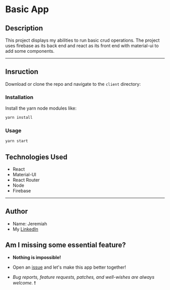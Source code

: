 # Basic App

## Description

This project displays my abilities to run basic crud operations. The project uses firebase as its back end and react as its front end with material-ui to add some components.

---

## Insruction

Download or clone the repo and navigate to the `client` directory:

### Installation

Install the yarn node modules like:

```bash
yarn install
```

### Usage

```bash
yarn start
```

## Technologies Used

- React
- Material-UI
- React Router
- Node
- Firebase

---

## Author

- Name: Jeremiah
- My [LinkedIn](https://www.linkedin.com/in/jeremiah-aguirre-606708181/)

## Am I missing some essential feature?

- **Nothing is impossible!**

- Open an [issue](https://github.com/jeremiahaguirre/boomtown/issues/new) and let's make this app better together!

- _Bug reports, feature requests, patches, and well-wishes are always welcome._ :heavy_exclamation_mark:
